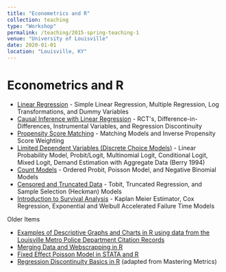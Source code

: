 ```yaml
---
title: "Econometrics and R"
collection: teaching
type: "Workshop"
permalink: /teaching/2015-spring-teaching-1
venue: "University of Louisville"
date: 2020-01-01
location: "Louisville, KY"
---
```


# Econometrics and R

- [Linear Regression](https://rpubs.com/cuborican/regression) - Simple Linear Regression, Multiple Regression, Log Transformations, and Dummy Variables
- [Causal Inference with Linear Regression](https://rpubs.com/cuborican/causal) - RCT's, Difference-in-Differences, Instrumental Variables, and Regression Discontinuity
- [Propensity Score Matching](https://rpubs.com/cuborican/Matching) - Matching Models and Inverse Propensity Score Weighting
- [Limited Dependent Variables (Discrete Choice Models)](https://rpubs.com/cuborican/limited) - Linear Probability Model, Probit/Logit, Multinomial Logit, Conditional Logit, Mixed Logit, Demand Estimation with Aggregate Data (Berry 1994) 
- [Count Models](https://rpubs.com/cuborican/count) - Ordered Probit, Poisson Model,  and Negative Binomial Models
- [Censored and Truncated Data](https://rpubs.com/cuborican/censored) - Tobit, Truncated Regression, and Sample Selection (Heckman) Models
- [Introduction to Survival Analysis](https://rpubs.com/cuborican/survival) - Kaplan Meier Estimator, Cox Regression, Exponential and Weibull Accelerated Failure Time Models 

Older Items

- [Examples of Descriptive Graphs and Charts in R using data from the Louisville Metro Police Department Citation Records](http://rpubs.com/cuborican/LVILLECITATION)
- [Merging Data and Webscrapping in R](https://rpubs.com/cuborican/webscrapping)
- [Fixed Effect Poisson Model in STATA and R](http://rpubs.com/cuborican/xtpoisson)
- [Regression Discontinuity Basics in R](http://rpubs.com/cuborican/RDD) (adapted from Mastering Metrics)

